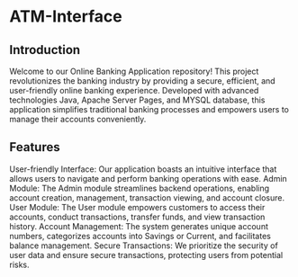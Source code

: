 # ATM-Interface

## Introduction
Welcome to our Online Banking Application repository! This project revolutionizes the banking industry by providing a secure, efficient, and user-friendly online banking experience. Developed with advanced technologies Java, Apache Server Pages, and MYSQL database, this application simplifies traditional banking processes and empowers users to manage their accounts conveniently.

## Features
User-friendly Interface: Our application boasts an intuitive interface that allows users to navigate and perform banking operations with ease.
Admin Module: The Admin module streamlines backend operations, enabling account creation, management, transaction viewing, and account closure.
User Module: The User module empowers customers to access their accounts, conduct transactions, transfer funds, and view transaction history.
Account Management: The system generates unique account numbers, categorizes accounts into Savings or Current, and facilitates balance management.
Secure Transactions: We prioritize the security of user data and ensure secure transactions, protecting users from potential risks.
